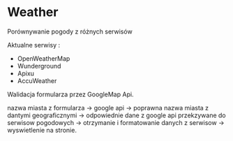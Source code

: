 # Weather
Porównywanie pogody z różnych serwisów

Aktualne serwisy :
- OpenWeatherMap
- Wunderground
- Apixu
- AccuWeather

Walidacja formularza przez GoogleMap Api.

nazwa miasta z formularza -> google api -> poprawna nazwa miasta z dantymi geograficznymi -> odpowiednie dane z google api przekzywane do serwisow pogodowych -> otrzymanie i formatowanie danych z serwisow -> wyswietlenie na stronie.


